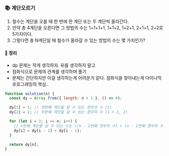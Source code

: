 ### 📚 계단오르기
1. 철수는 계단을 오를 때 한 번에 한 계단 또는 두 계단씩 올라간다. 
2. 만약 총 4계단을 오른다면 그 방법의 수는 1+1+1+1, 1+1+2, 1+2+1, 2+1+1, 2+2로 5가지이다.
3. 그렇다면 총 N계단일 때 철수가 올라갈 수 있는 방법의 수는 몇 가지인가?

#### 🎯 정리
- dp 문제는 작게 생각하자. 뒤를 생각하지 말고
- 점화식으로 문제의 관계를 생각하며 풀기
- 문제는 간단하지만 이걸 생각하는게 어려운거 같다. 점화식을 찾아내는게 다이나믹 프로그래밍의 핵심..

```js
function solution(n) {
  const dy = Array.from({ length: n + 1 }, () => 0);

  dy[1] = 1; // 첫번째 계단을 갈 수 있는 경우의 수 (1)
  dy[2] = 2; // 두번째 계단을 갈 수 있는 경우의 수 (1 + 1, 2)

  for (let i = 3; i <= n; i++) {
    // n번째 계단을 갈 수 있는 수는 ((n - 2번째 경우의 수) + (n - 1번째 경우의 수))
    dy[i] = dy[i - 2] + dy[i - 1];
  }

  return dy[n];
}
```
